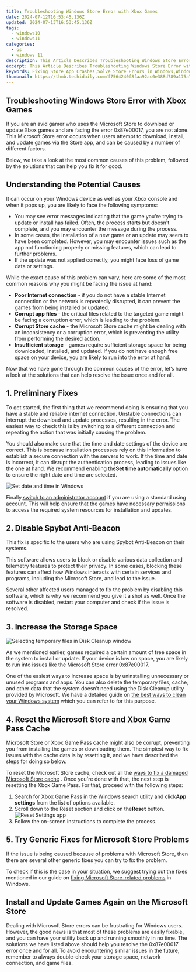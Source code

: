 ```yaml
---
title: Troubleshooting Windows Store Error with Xbox Games
date: 2024-07-12T16:53:45.136Z
updated: 2024-07-13T16:53:45.136Z
tags:
  - windows10
  - windows11
categories:
  - os
  - windows 11
description: This Article Describes Troubleshooting Windows Store Error with Xbox Games
excerpt: This Article Describes Troubleshooting Windows Store Error with Xbox Games
keywords: Fixing Store App Crashes,Solve Store Errors in Windows,Windows Store Game Fix Guide,Resolving Xbox Games Failures,Troubleshooting Store Download Error,Xbox Game Install Issues Windows,Correcting Windows App Crashes
thumbnail: https://thmb.techidaily.com/f7564240f8faa92ac0e388d789a175a79bd1b95533429025b3702f8272211ea0.jpg
---
```


## Troubleshooting Windows Store Error with Xbox Games

 If you are an avid gamer who uses the Microsoft Store to download or update Xbox games and are facing the error 0x87e00017, you are not alone. This Microsoft Store error occurs when users attempt to download, install, and update games via the Store app, and can be caused by a number of different factors.

 Below, we take a look at the most common causes of this problem, followed by the solutions that can help you fix it for good.

## Understanding the Potential Causes

 It can occur on your Windows device as well as your Xbox console and when it pops up, you are likely to face the following symptoms:

* You may see error messages indicating that the game you're trying to update or install has failed. Often, the process starts but doesn't complete, and you may encounter the message during the process.
* In some cases, the installation of a new game or an update may seem to have been completed. However, you may encounter issues such as the app not functioning properly or missing features, which can lead to further problems.
* If the update was not applied correctly, you might face loss of game data or settings.

 While the exact cause of this problem can vary, here are some of the most common reasons why you might be facing the issue at hand:

* **Poor Internet connection** \- if you do not have a stable Internet connection or the network is repeatedly disrupted, it can prevent the games from being installed or updated.
* **Corrupt app files** \- the critical files related to the targeted game might be facing a corruption error, which is leading to the problem.
* **Corrupt Store cache** \- the Microsoft Store cache might be dealing with an inconsistency or a corruption error, which is preventing the utility from performing the desired action.
* **Insufficient storage** \- games require sufficient storage space for being downloaded, installed, and updated. If you do not have enough free space on your device, you are likely to run into the error at hand.

 Now that we have gone through the common causes of the error, let’s have a look at the solutions that can help resolve the issue once and for all.

## 1\. Preliminary Fixes

 To get started, the first thing that we recommend doing is ensuring that you have a stable and reliable internet connection. Unstable connections can interrupt the download and update processes, resulting in the error. The easiest way to check this is by switching to a different connection and repeating the action that was initially causing the problem.

 You should also make sure that the time and date settings of the device are correct. This is because installation processes rely on this information to establish a secure connection with the servers to work. If the time and date is incorrect, it can disrupt the authentication process, leading to issues like the one at hand. We recommend enabling the**Set time automatically** option to ensure the right date and time are selected.

![Set date and time in Windows](https://static1.makeuseofimages.com/wordpress/wp-content/uploads/2023/04/date-and-time.jpg)

 Finally,[switch to an administrator account](https://www.makeuseof.com/windows-standard-adminstrator-account-differences/) if you are using a standard using account. This will help ensure that the games have necessary permissions to access the required system resources for installation and updates.

## 2\. Disable Spybot Anti-Beacon

 This fix is specific to the users who are using Spybot Anti-Beacon on their systems.

 This software allows users to block or disable various data collection and telemetry features to protect their privacy. In some cases, blocking these features can affect how Windows interacts with certain services and programs, including the Microsoft Store, and lead to the issue.

 Several other affected users managed to fix the problem by disabling this software, which is why we recommend you give it a shot as well. Once the software is disabled, restart your computer and check if the issue is resolved.

## 3\. Increase the Storage Space
![Selecting temporary files in Disk Cleanup window](https://static1.makeuseofimages.com/wordpress/wp-content/uploads/2023/03/disk-cleanup-window.jpg)

 As we mentioned earlier, games required a certain amount of free space in the system to install or update. If your device is low on space, you are likely to run into issues like the Microsoft Store error 0x87e00017.

 One of the easiest ways to increase space is by uninstalling unnecessary or unused programs and apps. You can also delete the temporary files, cache, and other data that the system doesn’t need using the Disk Cleanup utility provided by Microsoft. We have a detailed guide on [the best ways to clean your Windows system](https://www.makeuseof.com/tag/best-way-clean-windows-10-step-step-guide/) which you can refer to for this purpose.

## 4\. Reset the Microsoft Store and Xbox Game Pass Cache

 Microsoft Store or Xbox Game Pass cache might also be corrupt, preventing you from installing the games or downloading them. The simplest way to fix issues with the cache data is by resetting it, and we have described the steps for doing so below.

 To reset the Microsoft Store cache, check out all the [ways to fix a damaged Microsoft Store cache](https://www.makeuseof.com/ways-to-fix-damaged-microsoft-store-cache/) . Once you're done with that, the next step is resetting the Xbox Game Pass. For that, proceed with the following steps:

1. Search for Xbox Game Pass in the Windows search utility and click**App settings** from the list of options available.
2. Scroll down to the Reset section and click on the**Reset** button.  
![Reset Settings app](https://static1.makeuseofimages.com/wordpress/wp-content/uploads/2023/02/reset-or-repair-settings-app-edit.jpg)
3. Follow the on-screen instructions to complete the process.

## 5\. Try Generic Fixes for Microsoft Store Problems

 If the issue is being caused because of problems with Microsoft Store, then there are several other generic fixes you can try to fix the problem.

 To check if this is the case in your situation, we suggest trying out the fixes mentioned in our guide on [fixing Microsoft Store-related problems](https://www.makeuseof.com/tag/5-tips-fix-windows-store-app-issues-windows-10/) in Windows.

## Install and Update Games Again on the Microsoft Store

 Dealing with Microsoft Store errors can be frustrating for Windows users. However, the good news is that most of these problems are easily fixable, and you can have your utility back up and running smoothly in no time. The solutions we have listed above should help you resolve the 0x87e00017 error once and for all. To avoid encountering similar issues in the future, remember to always double-check your storage space, network connection, and game files.


<ins class="adsbygoogle"
     style="display:block"
     data-ad-format="autorelaxed"
     data-ad-client="ca-pub-7571918770474297"
     data-ad-slot="1223367746"></ins>



<ins class="adsbygoogle"
     style="display:block"
     data-ad-client="ca-pub-7571918770474297"
     data-ad-slot="8358498916"
     data-ad-format="auto"
     data-full-width-responsive="true"></ins>




